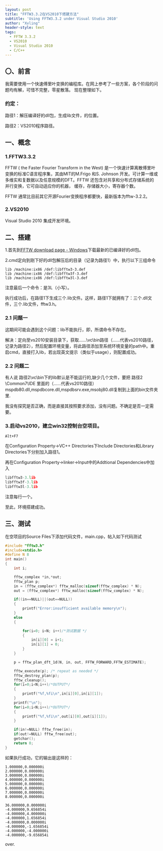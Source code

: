 ```yaml
---
layout: post
title: "FFTW3.3.2在VS2010下搭建方法"
subtitle: 'Using FFTW3.3.2 under Visual Studio 2010'
author: "Xvling"
header-style: text
tags:
  - FFTW 3.3.2
  - VS2010
  - Visual Studio 2010
  - C/C++
---
```


〇、前言
-------

我需要使用一个快速傅里叶变换的编程库。在网上参考了一些方案，各个阶段的问题均有解，可惜不完整，零星散落。 现在整理如下。

### 约定：

路径1：解压编译好的dll包，生成lib文件，的位置。

路径2：VS2010程序路径。

一、概念
---------

### 1.FFTW3.3.2

   FFTW ( the Faster Fourier Transform in the West) 是一个快速计算离散傅里叶变换的标准C语言程序集，其由MIT的M.Frigo 和S. Johnson 开发。可计算一维或多维实和复数据以及任意规模的DFT。FFTW 还包含对共享和分布式存储系统的并行变换，它可自动适应你的机器， 缓存，存储器大小，寄存器个数。　
   
   FFTW 通常比目前其它开源Fourier变换程序都要快，最新版本为fftw-3.2.2。

### 2.VS2010

   Visual Studio 2010 集成开发环境。

二、搭建
-------

1.首先到[FFTW download page - Windows](http://www.fftw.org/install/windows.html)下载最新的已编译好的dll包。

2.cmd定向到刚下好的dll包解压后的目录（记录为路径1）中，执行以下三组命令

```console
lib /machine:ix86 /def:libfftw3-3.def
lib /machine:ix86 /def:libfftw3f-3.def 
lib /machine:ix86 /def:libfftw3l-3.def 
```

注意最后一个命令：是3L（小写）。

执行成功后，在路径1下生成三个.lib文件。这样，路径1下就拥有了：三个.dll文件，三个.lib文件，fftw3.h。

### 2.1 问题一

这期间可能会遇到这个问题：lib不能执行，即，所谓命令不存在。

解决：定向至vs2010安装目录下，获取……\vc\bin路径（……代表vs2010路径，记录为路径2），然后配置环境变量，将此路径添加至系统环境变量的path中。重启cmd，直接打入lib，若出现英文提示（类似于usage），则配置成功。

### 2.2 问题二

有人说   路径2\vc\bin下的lib默认是不能运行的,缺少几个文件，要把    路径2 \Common7\IDE 里面的（……代表vs2010路径）mspdb80.dll,mspdbcore.dll,mspdbsrv.exe,msobj80.dll复制到上面的bin文件夹里.

我没有探究是否正确，而是直接其按照要求添加，没有问题。不确定是否一定需要。

### 3.启动vs2010，建立win32控制台空项目。

```console
Alt+F7
```

在Configuration Property->VC++ Directories下Include Directories和Library Directories下分别加入路径1。

再在Configuration Property->linker->Input中的Addtional Dependencies中加入

```cpp
libfftw3-3.lib
libfftw3f-3.lib
libfftw3l-3.lib
```

注意每行一个。

至此，环境搭建成功。

三、测试
-------

在空项目的Source Files下添加代码文件，main.cpp，帖入如下代码测试

```cpp
#include "fftw3.h"
#include<stdio.h>
#define N 8
int main()
{
	int i;

	fftw_complex *in,*out;
	fftw_plan p;
	in = (fftw_complex*) fftw_malloc(sizeof(fftw_complex) * N);
	out = (fftw_complex*) fftw_malloc(sizeof(fftw_complex) * N);

	if((in==NULL)||(out==NULL))
	{
		printf("Error:insufficient available memory\n");
	}
	else
	{

		for(i=0; i<N; i++)/*测试数据 */
		{
			in[i][0] = i+1;
			in[i][1] = 0;
		}
	}

	p = fftw_plan_dft_1d(N, in, out, FFTW_FORWARD,FFTW_ESTIMATE);

	fftw_execute(p); /* repeat as needed */
	fftw_destroy_plan(p);
	fftw_cleanup();
	for(i=0;i<N;i++)/*OUTPUT*/
	{
		printf("%f,%fi\n",in[i][0],in[i][1]);
	}
	printf("\n");
	for(i=0;i<N;i++)/*OUTPUT*/
	{
		printf("%f,%fi\n",out[i][0],out[i][1]);
	}

	if(in!=NULL) fftw_free(in);
	if(out!=NULL) fftw_free(out);
	getchar();
	return 0;
}
```

如果执行成功，它的输出是这样的：

```console
1.000000,0.000000i
2.000000,0.000000i
3.000000,0.000000i
4.000000,0.000000i
5.000000,0.000000i
6.000000,0.000000i
7.000000,0.000000i
8.000000,0.000000i

36.000000,0.000000i
-4.000000,9.656854i
-4.000000,4.000000i
-4.000000,1.656854i
-4.000000,0.000000i
-4.000000,-1.656854i
-4.000000,-4.000000i
-4.000000,-9.656854i
```

over.